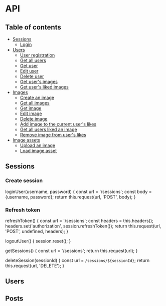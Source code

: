 # API

## Table of contents

* [Sessions](#sessions)
  * [Login](#login)
* [Users](#users)
  * [User registration](#user-registration)
  * [Get all users](#get-all-users)
  * [Get user](#get-user)
  * [Edit user](#edit-user)
  * [Delete user](#delete-user)
  * [Get user's images](#get-users-images)
  * [Get user's liked images](#get-users-liked-images)
* [Images](#images)
  * [Create an image](#create-an-image)
  * [Get all images](#get-all-images)
  * [Get image](#get-image)
  * [Edit image](#edit-image)
  * [Delete image](#delete-image)
  * [Add image to the current user's likes](#add-image-to-the-current-users-likes)
  * [Get all users liked an image](#get-all-users-liked-an-image)
  * [Remove image from user's likes](#remove-image-from-users-likes)
* [Image assets](#image-assets)
  * [Upload an image](#upload-an-image)
  * [Load image asset](#load-image-asset)

## Sessions

### Create session

loginUser(username, password) {
    const url = '/sessions';
    const body = {username, password};
    return this.request(url, 'POST', body);
  }

### Refresh token

  refreshToken() {
    const url = '/sessions';
    const headers = this.headers();
    headers.set('authorization', session.refreshToken());
    return this.request(url, 'POST', undefined, headers);
  }

  logoutUser() {
    session.reset();
  }

  getSessions() {
    const url = '/sessions';
    return this.request(url);
  }

  deleteSession(sessionId) {
    const url = `/sessions/${sessionId}`;
    return this.request(url, 'DELETE');
  }

## Users

## Posts

